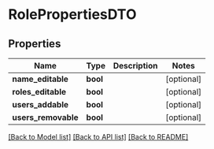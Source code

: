 # RolePropertiesDTO

## Properties
Name | Type | Description | Notes
------------ | ------------- | ------------- | -------------
**name_editable** | **bool** |  | [optional] 
**roles_editable** | **bool** |  | [optional] 
**users_addable** | **bool** |  | [optional] 
**users_removable** | **bool** |  | [optional] 

[[Back to Model list]](../README.md#documentation-for-models) [[Back to API list]](../README.md#documentation-for-api-endpoints) [[Back to README]](../README.md)


